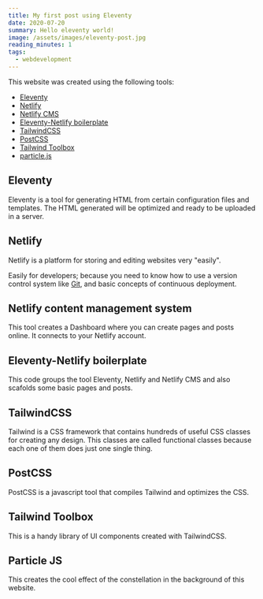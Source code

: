 ```yaml
---
title: My first post using Eleventy
date: 2020-07-20
summary: Hello eleventy world!
image: /assets/images/eleventy-post.jpg
reading_minutes: 1
tags:
  - webdevelopment
---
```

This website was created using the following tools:

* [Eleventy](https://www.11ty.dev/)
* [Netlify](https://www.netlify.com/)
* [Netlify CMS](https://www.netlifycms.org/)
* [Eleventy-Netlify boilerplate](https://github.com/danurbanowicz/eleventy-netlify-boilerplate/)
* [TailwindCSS](https://tailwindcss.com/)
* [PostCSS](https://postcss.org/)
* [Tailwind Toolbox](https://www.tailwindtoolbox.com/)
* [particle.js](https://marcbruederlin.github.io/particles.js/)

## Eleventy

Eleventy is a tool for generating HTML from certain configuration files and templates. The HTML generated will be optimized and ready to be uploaded in a server.

## Netlify

Netlify is a platform for storing and editing websites very "easily". 

Easily for developers; because you need to know how to use a version control system like [Git](https://git-scm.com/), and basic concepts of continuous deployment.

## Netlify content management system

This tool creates a Dashboard where you can create pages and posts online. It connects to your Netlify account.

## Eleventy-Netlify boilerplate 

This code groups the tool Eleventy, Netlify and Netlify CMS and also scafolds some basic pages and posts.

## TailwindCSS

Tailwind is a CSS framework that contains hundreds of useful CSS classes for creating any design. This classes are called functional classes because each one of them does just one single thing.

## PostCSS

PostCSS is a javascript tool that compiles Tailwind and optimizes the CSS.

## Tailwind Toolbox

This is a handy library of UI components created with TailwindCSS.

## Particle JS

This creates the cool effect of the constellation in the background of this website.